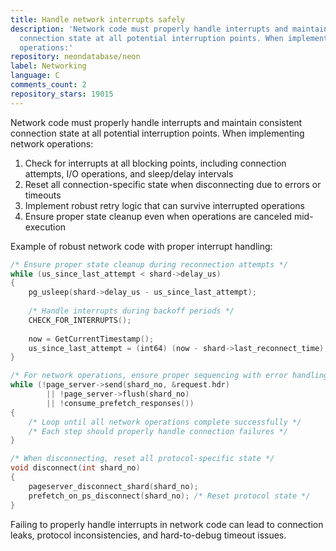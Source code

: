 ```yaml
---
title: Handle network interrupts safely
description: 'Network code must properly handle interrupts and maintain consistent
  connection state at all potential interruption points. When implementing network
  operations:'
repository: neondatabase/neon
label: Networking
language: C
comments_count: 2
repository_stars: 19015
---
```


Network code must properly handle interrupts and maintain consistent connection state at all potential interruption points. When implementing network operations:

1. Check for interrupts at all blocking points, including connection attempts, I/O operations, and sleep/delay intervals
2. Reset all connection-specific state when disconnecting due to errors or timeouts
3. Implement robust retry logic that can survive interrupted operations
4. Ensure proper state cleanup even when operations are canceled mid-execution

Example of robust network code with proper interrupt handling:

```c
/* Ensure proper state cleanup during reconnection attempts */
while (us_since_last_attempt < shard->delay_us)
{
    pg_usleep(shard->delay_us - us_since_last_attempt);
    
    /* Handle interrupts during backoff periods */
    CHECK_FOR_INTERRUPTS();
    
    now = GetCurrentTimestamp();
    us_since_last_attempt = (int64) (now - shard->last_reconnect_time);
}

/* For network operations, ensure proper sequencing with error handling */
while (!page_server->send(shard_no, &request.hdr)
        || !page_server->flush(shard_no)
        || !consume_prefetch_responses())
{
    /* Loop until all network operations complete successfully */
    /* Each step should properly handle connection failures */
}

/* When disconnecting, reset all protocol-specific state */
void disconnect(int shard_no)
{
    pageserver_disconnect_shard(shard_no);
    prefetch_on_ps_disconnect(shard_no); /* Reset protocol state */
}
```

Failing to properly handle interrupts in network code can lead to connection leaks, protocol inconsistencies, and hard-to-debug timeout issues.